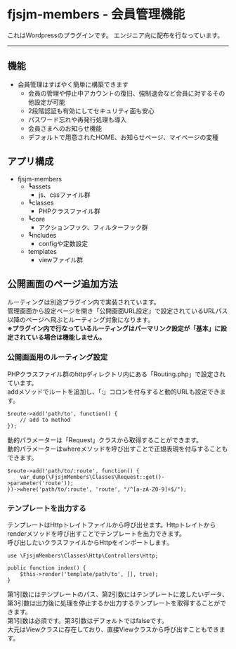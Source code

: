 # fjsjm-members - 会員管理機能

これはWordpressのプラグインです。
エンジニア向に配布を行なっています。

---

## 機能

- 会員管理はすばやく簡単に構築できます
    - 会員の管理や停止中アカウントの復旧、強制退会など会員に対するその他設定が可能
    - 2段階認証も有効にしてセキュリティ面も安心
    - パスワード忘れや再発行処理も導入
    - 会員さまへのお知らせ機能
    - デフォルトで用意されたHOME、お知らせページ、マイページの変種

## アプリ構成

- fjsjm-members
    - ┗assets
        - js、cssファイル群
    - ┗classes
        - PHPクラスファイル群
    - ┗core
        - アクションフック、フィルターフック群
    - ┗includes
        - configや定数設定
    - templates
        - viewファイル群

## 公開画面のページ追加方法
ルーティングは別途プラグイン内で実装されています。  
管理画面から設定ページを開き「公開画面URL設定」で設定されているURLパス以降のページへ飛ぶとルーティング対象になります。  
**※プラグイン内で行なっているルーティングはパーマリンク設定が「基本」に設定されている場合は機能しません。**

### 公開画面用のルーティング設定
PHPクラスファイル群のhttpディレクトリ内にある「Routing.php」で設定されています。  
addメソッドでルートを追加し、「:」コロンを付与すると動的URLも設定できます。

    $route->add('path/to', function() {
        // add to method
    });

動的パラメーターは「Request」クラスから取得することができます。  
動的パラメーターはwhereメソッドを呼び出すことで正規表現を付与することもできます。

    $route->add('path/to/:route', function() {
        var_dump(\FjsjmMembers\Classes\Request::get()->parameter('route'));
    })->where('path/to/:route', 'route', "/^[a-zA-Z0-9]+$/");

### テンプレートを出力する
テンプレートはHttpトレイトファイルから呼び出せます。Httpトレイトからrenderメソッドを呼び出すことでテンプレートを出力できます。  
呼び出したいクラスファイルからHttpをインポートします。

    use \FjsjmMembers\Classes\Http\Controllers\Http;

    public function index() {
        $this->render('template/path/to', [], true);
    }

第1引数にはテンプレートのパス、第2引数にはテンプレートに渡したいデータ、第3引数は出力後に処理を停止するか出力するテンプレートを取得することができます。  
第1引数は必須です。第3引数はデフォルトではfalseです。  
大元はViewクラスに存在しており、直接Viewクラスから呼び出すこともできます。